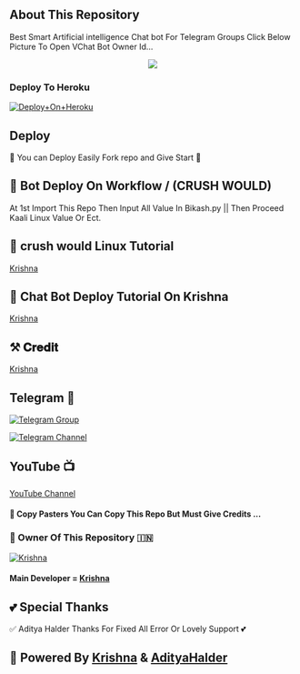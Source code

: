 ## About This Repository 
Best Smart Artificial intelligence Chat bot For Telegram Groups 
Click Below Picture To Open VChat Bot Owner Id...


<p align="center"><a href="https://t.me/krishna_op_143"><img src="https://te.legra.ph/file/7c8d8dbbc71cd6bfd6250.jpg"></a></p>



### Deploy To Heroku

[![Deploy+On+Heroku](https://www.herokucdn.com/deploy/button.svg)](https://heroku.com/deploy?template=https://github.com/gujugaming/KrishnaChatBot)


## Deploy
🌷 You can Deploy Easily Fork repo and Give Start 🌷

## 🥀 Bot Deploy On Workflow / (CRUSH WOULD)
 At 1st Import This Repo Then Input All Value In Bikash.py || Then Proceed Kaali Linux Value Or Ect.

## 🥀 crush would Linux Tutorial

[Krishna](https://youtu.be/_nZT5lhcL8U)

## 🥀 Chat Bot Deploy Tutorial On Krishna 

[Krishna](https://youtu.be/fFRxAG1mCVU)

## ⚒️ 𝐂𝐫𝐞𝐝𝐢𝐭
[Krishna](https://t.me/krishna_op_143)

## Telegram 🏪

[![Telegram Group](https://img.shields.io/badge/Telegram-Group-brightgreen)](https://t.me/BGT_Chat)

[![Telegram Channel](https://img.shields.io/badge/Telegram-Channel-CRUSH_WORLD_DP_GIF_ZONE)](https://TOXIC_WORLD_2)

## YouTube 📺

[YouTube Channel](https://youtube.com/channel/UCUkj6FFzdsOO5acUXVOEECg)


#### 🥺 Copy Pasters You Can Copy This Repo But Must Give Credits ...

### 🌷 Owner Of This Repository 🇮🇳
[![Krishna](https://te.legra.ph/file/bc528cfec178996ece3c7.jpg)](https://t.me/krishna_op_143)


#### Main Developer = [Krishna](https://t.me/krishna_op_143)

## 💕 Special Thanks

✅ Aditya Halder Thanks For Fixed All Error Or Lovely Support 💕


## 🥀 Powered By [Krishna](https://t.me/krishna_op_143) & [AdityaHalder](https://t.me/krishna_op_143)
